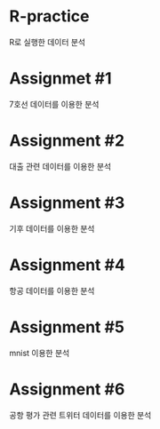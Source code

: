 # R-practice
R로 실행한 데이터 분석

# Assignmet #1
7호선 데이터를 이용한 분석

# Assignment #2
대출 관련 데이터를 이용한 분석

# Assignment #3
기후 데이터를 이용한 분석

# Assignment #4
항공 데이터를 이용한 분석

# Assignment #5
mnist 이용한 분석

# Assignment #6
공항 평가 관련 트위터 데이터를 이용한 분석
